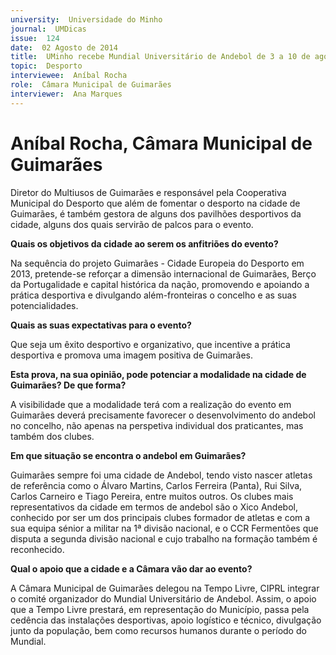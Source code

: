 ```yaml
---
university:  Universidade do Minho
journal:  UMDicas
issue:  124
date:  02 Agosto de 2014
title:  UMinho recebe Mundial Universitário de Andebol de 3 a 10 de agosto
topic:  Desporto
interviewee:  Aníbal Rocha
role:  Câmara Municipal de Guimarães
interviewer:  Ana Marques
---
```



# Aníbal Rocha, Câmara Municipal de Guimarães 

Diretor do Multiusos de Guimarães e responsável pela Cooperativa Municipal do Desporto que além de fomentar o desporto na cidade de Guimarães, é também gestora de alguns dos pavilhões desportivos da cidade, alguns dos quais servirão de palcos para o evento.

 
**Quais os objetivos da cidade ao serem os anfitriões do evento?**

Na sequência do projeto Guimarães - Cidade Europeia do Desporto em 2013, pretende-se reforçar a dimensão internacional de Guimarães, Berço da Portugalidade e capital histórica da nação, promovendo e apoiando a prática desportiva e divulgando além-fronteiras o concelho e as suas potencialidades.
 
 
**Quais as suas expectativas para o evento?**

Que seja um êxito desportivo e organizativo, que incentive a prática desportiva e promova uma imagem positiva de Guimarães.

 
**Esta prova, na sua opinião, pode potenciar a modalidade na cidade de Guimarães? De que forma?**

A visibilidade que a modalidade terá com a realização do evento em Guimarães deverá precisamente favorecer o desenvolvimento do andebol no concelho, não apenas na perspetiva individual dos praticantes, mas também dos clubes.

 
**Em que situação se encontra o andebol em Guimarães?**

Guimarães sempre foi uma cidade de Andebol, tendo visto nascer atletas de referência como o Álvaro Martins, Carlos Ferreira (Panta), Rui Silva, Carlos Carneiro e Tiago Pereira, entre muitos outros. Os clubes mais representativos da cidade em termos de andebol são o Xico Andebol, conhecido por ser um dos principais clubes formador de atletas e com a sua equipa sénior a militar na 1ª divisão nacional, e o CCR Fermentões que disputa a segunda divisão nacional e cujo trabalho na formação também é reconhecido.

 
**Qual o apoio que a cidade e a Câmara vão dar ao evento?**

A Câmara Municipal de Guimarães delegou na Tempo Livre, CIPRL integrar o comité organizador do Mundial Universitário de Andebol. Assim, o apoio que a Tempo Livre prestará, em representação do Município, passa pela cedência das instalações desportivas, apoio logístico e técnico, divulgação junto da população, bem como recursos humanos durante o período do Mundial.

 